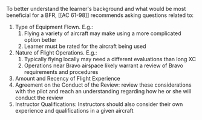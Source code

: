 To better understand the learner's background and what would be most beneficial for a BFR, [[AC 61-98]] recommends asking questions related to:
1. Type of Equipment Flown. E.g.:
	1. Flying a variety of aircraft may make using a more complicated option better
	2. Learner must be rated for the aircraft being used
2. Nature of Flight Operations. E.g.:
	1. Typically flying locally may need a different evaluations than long XC
	2.  Operations near Bravo airspace likely warrant a review of Bravo requirements and procedures
3. Amount and Recency of Flight Experience
4. Agreement on the Conduct of the Review: review these considerations with the pilot and reach an understanding regarding how he or she will conduct the review
5. Instructor Qualifications: Instructors should also consider their own experience and qualifications in a given aircraft